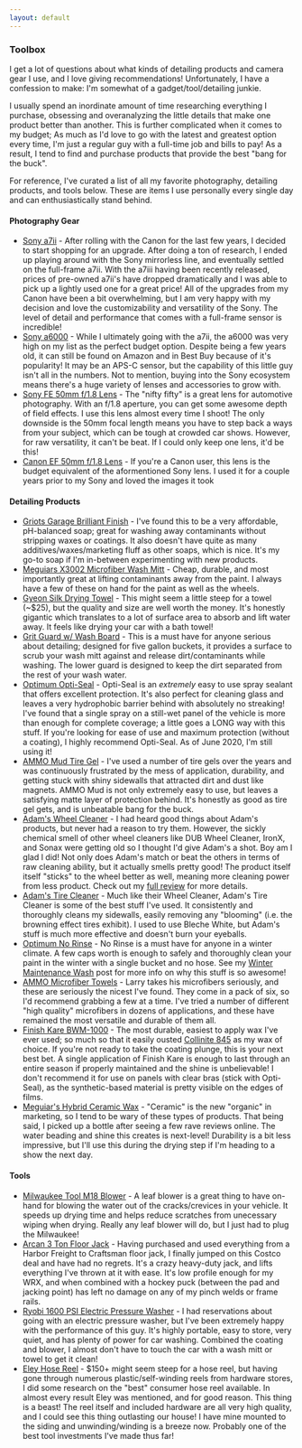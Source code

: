 ```yaml
---
layout: default
---
```


<section id="toolbox">
    <section id="intro" class="is-intro-section">
        <div class="background-image-wrapper is-dark">
            <div class="is-opaque" style="background-image: url('https://assets.bpwalters.com/images/bens_car_blog/tools.jpg');"></div>
        </div>
        <div class="container has-middle-text">
            <div class="item flex-100">
                <div class="intro-title">
                    <h1>Toolbox</h1>
                </div>
            </div>
        </div>
    </section>
    <section id="details">
        <div class="container">
            <div class="item flex-100">
                <p><span class="is-first-letter">I</span> get a lot of questions about what kinds of detailing products and camera gear I use, and I love giving recommendations!  Unfortunately, I have a confession to make: I'm somewhat of a gadget/tool/detailing junkie.</p>
                <p>I usually spend an inordinate amount of time researching everything I purchase, obsessing and overanalyzing the little details that make one product better than another.  This is further complicated when it comes to my budget; As much as I'd love to go with the latest and greatest option every time, I'm just a regular guy with a full-time job and bills to pay!  As a result, I tend to find and purchase products that provide the best "bang for the buck".</p>
                <p>For reference, I've curated a list of all my favorite photography, detailing products, and tools below.  These are items I use personally every single day and can enthusiastically stand behind.</p>
                <h4>Photography Gear</h4>
                <ul>
                    <li><a href="https://amzn.to/2XoHXu9" target="_blank">Sony a7ii</a> - After rolling with the Canon for the last few years, I decided to start shopping for an upgrade. After doing a ton of research, I ended up playing around with the Sony mirrorless line, and eventually settled on the full-frame a7ii. With the a7iii having been recently released, prices of pre-owned a7ii's have dropped dramatically and I was able to pick up a lightly used one for a great price! All of the upgrades from my Canon have been a bit overwhelming, but I am very happy with my decision and love the customizability and versatility of the Sony. The level of detail and performance that comes with a full-frame sensor is incredible!</li>
                    <li><a href="https://amzn.to/2LzMkLo" target="_blank">Sony a6000</a> - While I ultimately going with the a7ii, the a6000 was very high on my list as the perfect budget option. Despite being a few years old, it can still be found on Amazon and in Best Buy because of it's popularity! It may be an APS-C sensor, but the capability of this little guy isn't all in the numbers. Not to mention, buying into the Sony ecosystem means there's a huge variety of lenses and accessories to grow with.</li>
                    <li><a href="https://amzn.to/2Jlw3XM" target="_blank">Sony FE 50mm f/1.8 Lens</a> - The "nifty fifty" is a great lens for automotive photography.  With an f/1.8 aperture, you can get some awesome depth of field effects. I use this lens almost every time I shoot!  The only downside is the 50mm focal length means you have to step back a ways from your subject, which can be tough at crowded car shows.  However, for raw versatility, it can't be beat.  If I could only keep one lens, it'd be this!</li>
                    <li><a href="https://amzn.to/2OUIMSF" target="_blank">Canon EF 50mm f/1.8 Lens</a> - If you're a Canon user, this lens is the budget equivalent of the aformentioned Sony lens. I used it for a couple years prior to my Sony and loved the images it took</li>
                </ul>
                <h4>Detailing Products</h4>
                <ul>
                    <li><a href="https://amzn.to/2KfknJx" target="_blank">Griots Garage Brilliant Finish</a> - I've found this to be a very affordable, pH-balanced soap; great for washing away contaminants without stripping waxes or coatings.  It also doesn't have quite as many additives/waxes/marketing fluff as other soaps, which is nice. It's my go-to soap if I'm in-between experimenting with new products.</li>
                    <li><a href="https://amzn.to/2KojAVR" target="_blank">Meguiars X3002 Microfiber Wash Mitt</a> - Cheap, durable, and most importantly great at lifting contaminants away from the paint.  I always have a few of these on hand for the paint as well as the wheels.</li>
                    <li><a href="https://amzn.to/2MooZcM" target="_blank">Gyeon Silk Drying Towel</a> - This might seem a little steep for a towel (~$25), but the quality and size are well worth the money.  It's honestly gigantic which translates to a lot of surface area to absorb and lift water away.  It feels like drying your car with a bath towel!</li>
                    <li><a href="https://amzn.to/2Kokhyr" target="_blank">Grit Guard w/ Wash Board</a> - This is a must have for anyone serious about detailing; designed for five gallon buckets, it provides a surface to scrub your wash mitt against and release dirt/contaminants while washing.  The lower guard is designed to keep the dirt separated from the rest of your wash water.</li>
                    <li><a href="https://amzn.to/2tKEdBl" target="_blank">Optimum Opti-Seal</a> - Opti-Seal is an <em>extremely</em> easy to use spray sealant that offers excellent protection.  It's also perfect for cleaning glass and leaves a very hydrophobic barrier behind with absolutely no streaking!  I've found that a single spray on a still-wet panel of the vehicle is more than enough for complete coverage; a little goes a LONG way with this stuff.  If you're looking for ease of use and maximum protection (without a coating), I highly recommend Opti-Seal. As of June 2020, I'm still using it!</li>
                    <li><a href="https://www.ammonyc.com/shop/ammo-mud-tire-gel/" target="_blank">AMMO Mud Tire Gel</a> - I've used a number of tire gels over the years and was continuously frustrated by the mess of application, durability, and getting stuck with shiny sidewalls that attracted dirt and dust like magnets.  AMMO Mud is not only extremely easy to use, but leaves a satisfying matte layer of protection behind.  It's honestly as good as tire gel gets, and is unbeatable bang for the buck.</li>
                    <li><a href="https://amzn.to/2NS4BBG" target="_blank">Adam's Wheel Cleaner</a> - I had heard good things about Adam's products, but never had a reason to try them.  However, the sickly chemical smell of other wheel cleaners like DUB Wheel Cleaner, IronX, and Sonax were getting old so I thought I'd give Adam's a shot.  Boy am I glad I did!  Not only does Adam's match or beat the others in terms of raw cleaning ability, but it actually smells pretty good!  The product itself itself "sticks" to the wheel better as well, meaning more cleaning power from less product.  Check out my <a href="/adams-wheel-cleaner-review">full review</a> for more details.</li>
                    <li><a href="https://amzn.to/2k5H0Eo" target="_blank">Adam's Tire Cleaner</a> - Much like their Wheel Cleaner, Adam's Tire Cleaner is some of the best stuff I've used. It consistently and thoroughly cleans my sidewalls, easily removing any "blooming" (i.e. the browning effect tires exhibit). I used to use Bleche White, but Adam's stuff is much more effective and doesn't burn your eyeballs.</li>
                    <li><a href="https://amzn.to/2KtxPbY" target="_blank">Optimum No Rinse</a> - No Rinse is a must have for anyone in a winter climate.  A few caps worth is enough to safely and thoroughly clean your paint in the winter with a single bucket and no hose.  See my <a href="/winter-maintenance-wash/" target="_blank">Winter Maintenance Wash</a> post for more info on why this stuff is so awesome!</li>
                    <li><a href="https://www.ammonyc.com/shop/microfiber-towels/" target="_blank">AMMO Microfiber Towels</a> - Larry takes his microfibers seriously, and these are seriously the nicest I've found.  They come in a pack of six, so I'd recommend grabbing a few at a time.  I've tried a number of different "high quality" microfibers in dozens of applications, and these have remained the most versatile and durable of them all.</li>
                    <li><a href="https://amzn.to/2MuqlmA" target="_blank">Finish Kare BWM-1000</a> - The most durable, easiest to apply wax I've ever used; so much so that it easily ousted <a href="https://amzn.to/2yQURFe" target="_blank">Collinite 845</a> as my wax of choice.  If you're not ready to take the coating plunge, this is your next best bet.  A single application of Finish Kare is enough to last through an entire season if properly maintained and the shine is unbelievable!  I don't recommend it for use on panels with clear bras (stick with Opti-Seal), as the synthetic-based material is pretty visible on the edges of films.</li>
                    <li><a href="https://amzn.to/3exFsdv" target="_blank">Meguiar's Hybrid Ceramic Wax</a> - "Ceramic" is the new "organic" in marketing, so I tend to be wary of these types of products. That being said, I picked up a bottle after seeing a few rave reviews online. The water beading and shine this creates is next-level! Durability is a bit less impressive, but I'll use this during the drying step if I'm heading to a show the next day.</li>
                </ul>
                <h4>Tools</h4>
                <ul>
                    <li><a href="https://www.milwaukeetool.com/Products/Outdoor-Power-Equipment/Blowers/2724-20" target="_blank">Milwaukee Tool M18 Blower</a> - A leaf blower is a great thing to have on-hand for blowing the water out of the cracks/crevices in your vehicle.  It speeds up drying time and helps reduce scratches from unecessary wiping when drying.  Really any leaf blower will do, but I just had to plug the Milwaukee!</li>
                    <li><a href="https://www.costco.com/3-Ton-Professional-Grade-Aluminum-And-Steel-Service-Jack.product.100222458.html" target="_blank">Arcan 3 Ton Floor Jack</a> - Having purchased and used everything from a Harbor Freight to Craftsman floor jack, I finally jumped on this Costco deal and have had no regrets.  It's a crazy heavy-duty jack, and lifts everything I've thrown at it with ease.  It's low profile enough for my WRX, and when combined with a hockey puck (between the pad and jacking point) has left no damage on any of my pinch welds or frame rails.</li>
                    <li><a href="https://www.homedepot.com/p/Ryobi-1-600-PSI-1-2-GPM-Electric-Pressure-Washer-RY141600/205566079" target="_blank">Ryobi 1600 PSI Electric Pressure Washer</a> - I had reservations about going with an electric pressure washer, but I've been extremely happy with the performance of this guy.  It's highly portable, easy to store, very quiet, and has plenty of power for car washing.  Combined the coating and blower, I almost don't have to touch the car with a wash mitt or towel to get it clean!</li>
                    <li><a href="https://www.eleyhosereels.com/collections/garden-hose-reels/products/wall-mount-garden-hose-reel" target="_blank">Eley Hose Reel</a> - $150+ might seem steep for a hose reel, but having gone through numerous plastic/self-winding reels from hardware stores, I did some research on the "best" consumer hose reel available.  In almost every result Eley was mentioned, and for good reason.  This thing is a beast!  The reel itself and included hardware are all very high quality, and I could see this thing outlasting our house!  I have mine mounted to the siding and unwinding/winding is a breeze now.  Probably one of the best tool investments I've made thus far!</li>
                </ul>
            </div>
        </div>
    </section>
</section>